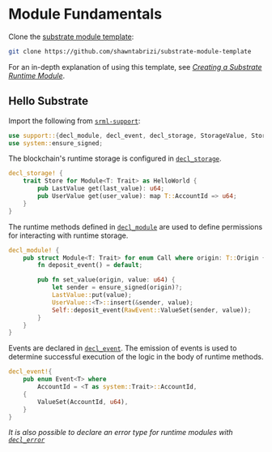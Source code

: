 # Module Fundamentals

Clone the [substrate module template](https://github.com/shawntabrizi/substrate-module-template):
```bash
git clone https://github.com/shawntabrizi/substrate-module-template
```

For an in-depth explanation of using this template, see *[Creating a Substrate Runtime Module](https://substrate.dev/docs/en/tutorials/creating-a-runtime-module)*.

## Hello Substrate

Import the following from [`srml-support`](https://crates.parity.io/srml_support/index.html):

```rust
use support::{decl_module, decl_event, decl_storage, StorageValue, StorageMap};
use system::ensure_signed;
```

The blockchain's runtime storage is configured in [`decl_storage`](https://crates.parity.io/srml_support/macro.decl_storage.html). 

```rust
decl_storage! {
	trait Store for Module<T: Trait> as HelloWorld {
		pub LastValue get(last_value): u64; 
		pub UserValue get(user_value): map T::AccountId => u64;
	}
}
```

The runtime methods defined in [`decl_module`](https://crates.parity.io/srml_support/macro.decl_module.html) are used to define permissions for interacting with runtime storage.

```rust
decl_module! {
	pub struct Module<T: Trait> for enum Call where origin: T::Origin {
		fn deposit_event() = default;

		pub fn set_value(origin, value: u64) {
			let sender = ensure_signed(origin)?;
			LastValue::put(value);
			UserValue::<T>::insert(&sender, value);
			Self::deposit_event(RawEvent::ValueSet(sender, value));
		}
	}
}
```

Events are declared in [`decl_event`](https://crates.parity.io/srml_support/macro.decl_event.html). The emission of events is used to determine successful execution of the logic in the body of runtime methods.

```rust
decl_event!{
	pub enum Event<T> where
		AccountId = <T as system::Trait>::AccountId,
	{
		ValueSet(AccountId, u64),
	}
}
```

*It is also possible to declare an error type for runtime modules with [`decl_error`](https://crates.parity.io/srml_support/macro.decl_error.html)*
